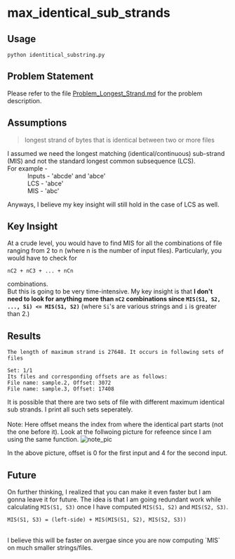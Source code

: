 # max_identical_sub_strands

## Usage
`python identitical_substring.py`

## Problem Statement 
Please refer to the file [Problem_Longest_Strand.md](Problem_Longest_Strand.md) for the problem description. 

## Assumptions
> longest strand of bytes that is identical between two or more files

I assumed we need the longest matching (identical/continuous) sub-strand (MIS) and not the standard longest common subsequence (LCS). 
<br />
For example - 
<br />
&emsp;&emsp;&emsp; Inputs - 'abcde' and 'abce' <br />
&emsp;&emsp;&emsp; LCS - 'abce' <br />
&emsp;&emsp;&emsp;	MIS - 'abc' <br />

Anyways, I believe my key insight will still hold in the case of LCS as well.  

## Key Insight
At a crude level, you would have to find MIS for all the combinations of file ranging from 2 to n (where n is the number of input files). Particularly, you would have to check for 
<br />
```
nC2 + nC3 + ... + nCn
```
combinations. 
<br />
But this is going to be very time-intensive. My key insight is that **I don't need to look for anything more than `nC2` combinations since `MIS(S1, S2, ..., Si) <= MIS(S1, S2)`** (where `Si`'s are various strings and `i` is greater than 2.)

## Results 
```
The length of maximum strand is 27648. It occurs in following sets of files

Set: 1/1
Its files and corresponding offsets are as follows:
File name: sample.2, Offset: 3072
File name: sample.3, Offset: 17408
```
It is possible that there are two sets of file with different maximum identical sub strands. I print all such sets seperately. 
<br />
<br />
Note: Here offset means the index from where the identical part starts (not the one before it). Look at the follwoing picture for refeence since I am using the same function. 
![note_pic](https://user-images.githubusercontent.com/5251592/115482552-97842e80-a214-11eb-9ed8-4b5e374bc7e8.png)

In the above picture, offset is 0 for the first input and 4 for the second input.

## Future
On further thinking, I realized that you can make it even faster but I am gonna leave it for future. The idea is that I am going redundant work while calculating `MIS(S1, S3)` once I have computed `MIS(S1, S2)` and `MIS(S2, S3)`. 
```
MIS(S1, S3) = (left-side) + MIS(MIS(S1, S2), MIS(S2, S3))
```
<br />
I believe this will be faster on avergae since you are now computing `MIS` on much smaller strings/files. 
